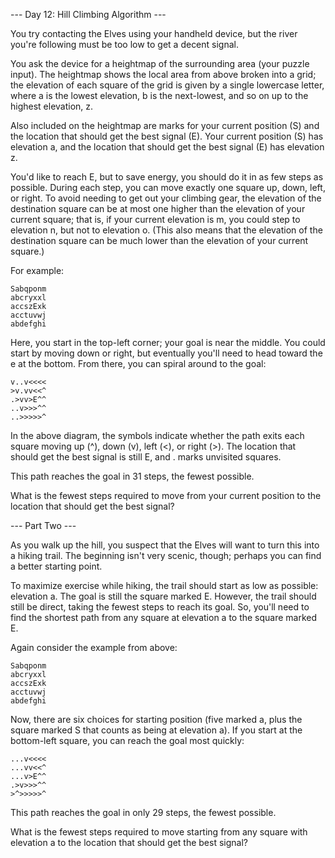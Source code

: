 --- Day 12: Hill Climbing Algorithm ---

You try contacting the Elves using your handheld device, but the river you're
following must be too low to get a decent signal.

You ask the device for a heightmap of the surrounding area (your puzzle input).
The heightmap shows the local area from above broken into a grid; the elevation
of each square of the grid is given by a single lowercase letter, where a is the
lowest elevation, b is the next-lowest, and so on up to the highest elevation,
z.

Also included on the heightmap are marks for your current position (S) and the
location that should get the best signal (E). Your current position (S) has
elevation a, and the location that should get the best signal (E) has elevation
z.

You'd like to reach E, but to save energy, you should do it in as few steps as
possible. During each step, you can move exactly one square up, down, left, or
right. To avoid needing to get out your climbing gear, the elevation of the
destination square can be at most one higher than the elevation of your current
square; that is, if your current elevation is m, you could step to elevation n,
but not to elevation o. (This also means that the elevation of the destination
square can be much lower than the elevation of your current square.)

For example:

```
Sabqponm
abcryxxl
accszExk
acctuvwj
abdefghi
```

Here, you start in the top-left corner; your goal is near the middle. You could
start by moving down or right, but eventually you'll need to head toward the e
at the bottom. From there, you can spiral around to the goal:

```
v..v<<<<
>v.vv<<^
.>vv>E^^
..v>>>^^
..>>>>>^
```

In the above diagram, the symbols indicate whether the path exits each square
moving up (^), down (v), left (<), or right (>). The location that should get
the best signal is still E, and . marks unvisited squares.

This path reaches the goal in 31 steps, the fewest possible.

What is the fewest steps required to move from your current position to the
location that should get the best signal?

--- Part Two ---

As you walk up the hill, you suspect that the Elves will want to turn this into
a hiking trail. The beginning isn't very scenic, though; perhaps you can find a
better starting point.

To maximize exercise while hiking, the trail should start as low as possible:
elevation a. The goal is still the square marked E. However, the trail should
still be direct, taking the fewest steps to reach its goal. So, you'll need to
find the shortest path from any square at elevation a to the square marked E.

Again consider the example from above:

```
Sabqponm
abcryxxl
accszExk
acctuvwj
abdefghi
```

Now, there are six choices for starting position (five marked a, plus the square
marked S that counts as being at elevation a). If you start at the bottom-left
square, you can reach the goal most quickly:

```
...v<<<<
...vv<<^
...v>E^^
.>v>>>^^
>^>>>>>^
```

This path reaches the goal in only 29 steps, the fewest possible.

What is the fewest steps required to move starting from any square with
elevation a to the location that should get the best signal?
